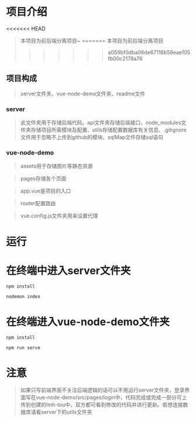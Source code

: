 # 项目介绍

<<<<<<< HEAD
> 本项目为前后端分离项目~
=======
> 本项目为前后端分离项目
>>>>>>> a059bf0dba06de67116b58eae105fb00c2178a76

## 项目构成

> server文件夹、vue-node-demo文件夹、readme文件

### server

> 此文件夹用于存储后端代码。api文件夹存储后端接口、node_modules文件夹存储项目所需模块及配置、utils存储配置数据库有关信息、.gitignore文件用于忽略不上传到github的模块、sqlMap文件存储sql语句

### vue-node-demo

> assets用于存储图片等静态资源

> pages存储各个页面

> app.vue是项目的入口

> router配置路由

> vue.config.js文件夹用来设置代理

# 运行

# 在终端中进入server文件夹

```
npm install
```

```
nodemon index
```

# 在终端进入vue-node-demo文件夹

```
npm install
```

```
npm run serve
```

# 注意
> 如果只写前端界面不关注后端逻辑的话可以不用运行server文件夹，登录界面写在vue-node-demo/src/pages/login中，代码完成或完成一部分可上传到创建的lmh-tou中，双方都可看到修改的代码并进行更新。若想连接数据库请看server下的utils文件夹
